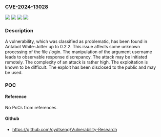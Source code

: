 ### [CVE-2024-13028](https://cve.mitre.org/cgi-bin/cvename.cgi?name=CVE-2024-13028)
![](https://img.shields.io/static/v1?label=Product&message=White-Jotter&color=blue)
![](https://img.shields.io/static/v1?label=Version&message=%3D%200.2.0%20&color=brighgreen)
![](https://img.shields.io/static/v1?label=Vulnerability&message=Information%20Exposure%20Through%20Discrepancy&color=brighgreen)
![](https://img.shields.io/static/v1?label=Vulnerability&message=Observable%20Response%20Discrepancy&color=brighgreen)

### Description

A vulnerability, which was classified as problematic, has been found in Antabot White-Jotter up to 0.2.2. This issue affects some unknown processing of the file /login. The manipulation of the argument username leads to observable response discrepancy. The attack may be initiated remotely. The complexity of an attack is rather high. The exploitation is known to be difficult. The exploit has been disclosed to the public and may be used.

### POC

#### Reference
No PoCs from references.

#### Github
- https://github.com/cydtseng/Vulnerability-Research

